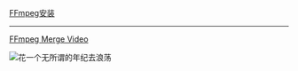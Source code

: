 [FFmpeg安装](https://github.com/alihanniba/master/blob/master/FFmpeg/ffmpeg.md) 


-------------

[FFmpeg  Merge Video](https://github.com/alihanniba/master/blob/master/FFmpeg/merge.md) 

![花一个无所谓的年纪去浪荡](https://github.com/alihanniba/master/blob/master/images/fuck.jpg  "花一个无所谓的年纪去浪荡")